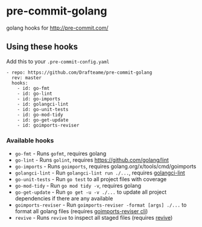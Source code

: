 # pre-commit-golang

golang hooks for <http://pre-commit.com/>

## Using these hooks

Add this to your `.pre-commit-config.yaml`

    - repo: https://github.com/Drafteame/pre-commit-golang
      rev: master
      hooks:
        - id: go-fmt
        - id: go-lint
        - id: go-imports
        - id: golangci-lint
        - id: go-unit-tests
        - id: go-mod-tidy
        - id: go-get-update
        - id: goimports-reviser

### Available hooks

- `go-fmt` - Runs `gofmt`, requires golang
- `go-lint` - Runs `golint`, requires <https://github.com/golang/lint>
- `go-imports` - Runs `goimports`, requires golang.org/x/tools/cmd/goimports
- `golangci-lint` - Run `golangci-lint run ./...`, requires
  [golangci-lint](https://github.com/golangci/golangci-lint)
- `go-unit-tests` - Run `go test` to all project files with coverage
- `go-mod-tidy` - Run `go mod tidy -v`, requires golang
- `go-get-update` - Run `go get -u -v ./...` to update all project dependencies if there are any available
- `goimports-reviser` - Run `goimports-reviser -format [args] ./...` to format all golang files (requires [goimports-reviser cli](https://github.com/incu6us/goimports-reviser))
- `revive` - Runs `revive` to inspect all staged files (requires [revive](https://github.com/mgechev/revive))
